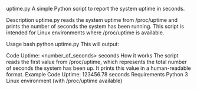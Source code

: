 uptime.py
A simple Python script to report the system uptime in seconds.

Description
uptime.py reads the system uptime from /proc/uptime and prints the number of seconds the system has been running. This script is intended for Linux environments where /proc/uptime is available.

Usage
bash
python uptime.py
This will output:

Code
Uptime: <number_of_seconds> seconds
How it works
The script reads the first value from /proc/uptime, which represents the total number of seconds the system has been up.
It prints this value in a human-readable format.
Example
Code
Uptime: 123456.78 seconds
Requirements
Python 3
Linux environment (with /proc/uptime available)
